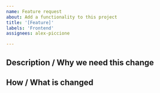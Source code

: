 ```yaml
---
name: Feature request
about: Add a functionality to this project
title: '[Feature]'
labels: 'Frontend'
assignees: alex-piccione

---
```


## Description / Why we need this change

## How / What is changed


